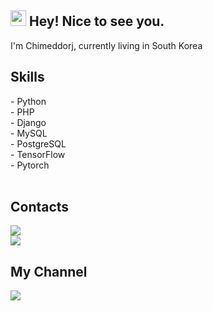  <h2><img src="https://media.giphy.com/media/hvRJCLFzcasrR4ia7z/giphy.gif" width="25px"> Hey! Nice to see you.
 </h2> 

<p>I'm Chimeddorj, currently living in South Korea </p>

<h2>Skills</h2>
<span>- Python</span> <br>
<span>- PHP</span> <br>
<span>- Django</span> <br>
<span>- MySQL</span> <br>
<span>- PostgreSQL</span> <br>
<span>- TensorFlow</span> <br>
<span>- Pytorch</span> <br>

<br />
<h2>Contacts</h2>
<a href="mailto:chimeddorj201@gmail.com">
 <img src="https://img.shields.io/badge/Gmail-f00707?style=for-the-badge&logo=gmail&logoColor=white" target="_blank"/>
</a>
<br>
<a href="mailto:chimeddorj@naver.com">
 <img src="https://img.shields.io/badge/Naver-00707?style=for-the-badge&logo=naver&logoColor=white" target="_blank"/>
</a>
<h2>My Channel</h2>
<a href="https://www.youtube.com/channel/UCp6k7NFx91ccB0ahUCpq3xw">
 <img src="https://img.shields.io/badge/Youtube-f00707?style=for-the-badge&logo=Youtube&logoColor=white" target="_blank"/>
</a>

